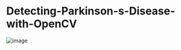 # Detecting-Parkinson-s-Disease-with-OpenCV


![image](https://user-images.githubusercontent.com/77103140/156956507-f16ed14a-671f-46b4-9c61-bf0b17de2468.png)

